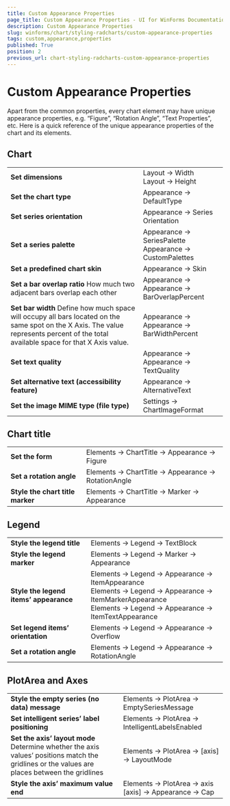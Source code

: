 ```yaml
---
title: Custom Appearance Properties
page_title: Custom Appearance Properties - UI for WinForms Documentation
description: Custom Appearance Properties
slug: winforms/chart/styling-radcharts/custom-appearance-properties
tags: custom,appearance,properties
published: True
position: 2
previous_url: chart-styling-radcharts-custom-appearance-properties
---
```


# Custom Appearance Properties



Apart from the common properties, every chart element may have unique appearance properties, e.g. “Figure”, “Rotation Angle”, “Text Properties”, etc. Here is a quick reference of the unique appearance properties of the chart and its elements.

## Chart



|||
|----|----|
| __Set dimensions__ |Layout -> Width <br>Layout -> Height|
| __Set the chart type__ | Appearance -> DefaultType|
| __Set series orientation__ |Appearance -> Series Orientation|
| __Set a series palette__ |Appearance -> SeriesPalette <br> Appearance -> CustomPalettes|
| __Set a predefined chart skin__ | Appearance -> Skin|
| __Set a bar overlap ratio__ How much two adjacent bars overlap each other| Appearance -> Appearance -> BarOverlapPercent|
| __Set bar width__ Define how much space will occupy all bars located on the same spot on the X Axis. The value represents percent of the total available space for that X Axis value.| Appearance -> Appearance -> BarWidthPercent|
| __Set text quality__ | Appearance -> Appearance -> TextQuality|
| __Set alternative text (accessibility feature)__ | Appearance -> AlternativeText|
| __Set the image MIME type (file type)__ | Settings -> ChartImageFormat|

## Chart title






|||
|----|----|
| __Set the form__ |Elements -> ChartTitle -> Appearance -> Figure|
| __Set a rotation angle__ |Elements -> ChartTitle -> Appearance -> RotationAngle|
| __Style the chart title marker__ |Elements -> ChartTitle -> Marker -> Appearance|



## Legend


|||
|----|----|
| __Style the legend title__ |Elements -> Legend -> TextBlock|
| __Style the legend marker__ |Elements -> Legend -> Marker -> Appearance|
| __Style the legend items’ appearance__ |Elements -> Legend -> Appearance -> ItemAppearance <br> Elements -> Legend -> Appearance -> ItemMarkerAppearance <br> Elements -> Legend -> Appearance -> ItemTextAppearance|
| __Set legend items’ orientation__ | Elements -> Legend -> Appearance -> Overflow|
| __Set a rotation angle__ |Elements -> Legend -> Appearance -> RotationAngle|

## PlotArea and Axes

|||
|----|----|
| __Style the empty series (no data) message__ |Elements -> PlotArea -> EmptySeriesMessage|
| __Set intelligent series’ label positioning__ |Elements -> PlotArea -> IntelligentLabelsEnabled|
| __Set the axis’ layout mode__ Determine whether the axis values’ positions match the gridlines or the values are places between the gridlines|Elements -> PlotArea -> [axis] -> LayoutMode|
| __Style the axis’ maximum value end__ |Elements -> PlotArea -> axis [axis] -> Appearance -> Cap|
